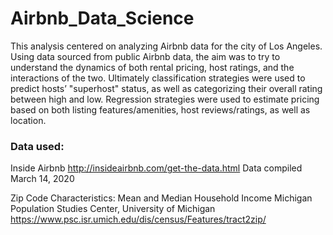 # Airbnb_Data_Science

This analysis centered on analyzing Airbnb data for the city of Los Angeles. Using data sourced from public Airbnb data, the aim was to try to understand the dynamics of both rental pricing, host ratings, and the interactions of the two. Ultimately classification strategies were used to predict hosts’ "superhost" status, as well as categorizing their overall rating between high and low. Regression strategies were used to estimate pricing based on both listing features/amenities, host reviews/ratings, as well as location.

### Data used:
Inside Airbnb
http://insideairbnb.com/get-the-data.html
Data compiled March 14, 2020

Zip Code Characteristics: Mean and Median Household Income
Michigan Population Studies Center, University of Michigan
https://www.psc.isr.umich.edu/dis/census/Features/tract2zip/
